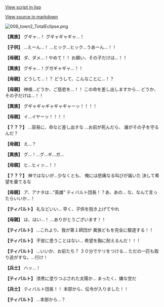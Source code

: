 [View script in lisp](../scripts/1650302.txt)

[View source in markdown](1650302.md)

![006_town2_TotalEclipse.png](../images/backgrounds/006_town2_TotalEclipse.png)

**【異族】**
グギャ…！
グギャギャギャ…！

**【子供】**
…えーん…！
…ヒック…ヒック…うあーん…！！

**【母親】**
ダ、ダメ…！やめて！！
お願い、その子だけは…！！

**【異族】**
グギャ…！グガギャギャ…！！

**【母親】**
どうして…！？
どうして、こんなことに…！？

**【母親】**
神様…どうか、ご慈悲を…！！
この命を差し出しますから…
どうか、その子だけは…！！

**【異族】**
グギャギャギャギャギャーッ！！！！

**【母親】**
イ…イヤーッ！！！！

**【？？？】**
…容易に、命など差し出すな
…お前が死んだら、
誰がその子を守るんだ？

**【母親】**
え…？

**【異族】**
グ…！…グ…ギ…ガ…

**【母親】**
ヒ…ヒィッ…！！

**【？？？】**
神ではないが…少なくとも、
俺には悲痛なる叫びが届いた
決して希望を棄てるな

**【母親】**
ア、アナタは…“英雄”
ティバルト団長！？あ、あの…
な、なんて言ったらいいか…！

**【ティバルト】**
礼などいい…
早く、子供を抱き上げてやれ

**【母親】**
は、はい…！
…ありがとうございます！！

**【ティバルト】**
…これより、我が第１師団が
異族どもを完全に駆逐する！！

**【ティバルト】**
不安に思うことはない…
希望を胸に耐えるんだ！！！

**【ティバルト】**
…いいか、お前たち？
３０分でケリをつける…
ただの一匹も取り逃がすな。…行け！

**【兵士】**
ハッ…！

**【ティバルト】**
漆黒に塗りつぶされた太陽か…
まったく、嫌な空だ

**【兵士】**
ティバルト団長！！
本部から、伝令が入りました！！

**【ティバルト】**
…本部から…？